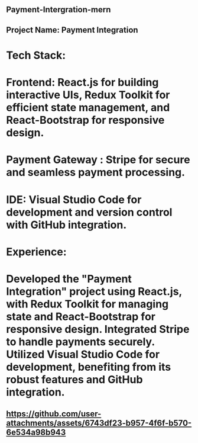 ## Payment-Intergration-mern


## Project Name: Payment Integration

# Tech Stack:

# Frontend: React.js for building interactive UIs, Redux Toolkit for efficient state management, and React-Bootstrap for responsive design.

# Payment Gateway : Stripe for secure and seamless payment processing.

# IDE: Visual Studio Code for development and version control with GitHub integration.

# Experience:


# Developed the "Payment Integration" project using React.js, with Redux Toolkit for managing state and React-Bootstrap for responsive design. Integrated Stripe to handle payments securely. Utilized Visual Studio Code for development, benefiting from its robust features and GitHub integration.


 ## https://github.com/user-attachments/assets/6743df23-b957-4f6f-b570-6e534a98b943
